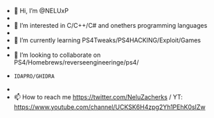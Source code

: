 - 👋 Hi, I’m @NELUxP
- 
- 👀 I’m interested in C/C++/C# and onethers programming languages
- 
- 🌱 I’m currently learning PS4Tweaks/PS4HACKING/Exploit/Games
- 
- 💞️ I’m looking to collaborate on PS4/Homebrews/reverseengineeringe/ps4/
-     IDAPRO/GHIDRA
- 
- 📫 How to reach me https://twitter.com/NeluZacherks   /   YT: https://www.youtube.com/channel/UCKSK6H4zpg2Yh1PEhK0sIZw

<!---
NELUxP/NELUxP is a ✨ special ✨ repository because its `README.md` (this file) appears on your GitHub profile.
You can click the Preview link to take a look at your changes.
--->
